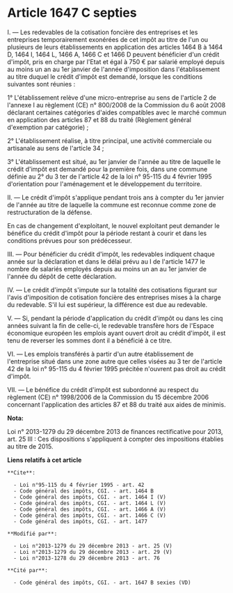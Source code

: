 # Article 1647 C septies

I. ― Les redevables de la cotisation foncière des entreprises et les entreprises temporairement exonérées de cet impôt au
titre de l'un ou plusieurs de leurs établissements en application des articles 1464 B à 1464 D, 1464 I, 1464 L, 1466 A, 1466
C et 1466 D peuvent bénéficier d'un crédit d'impôt, pris en charge par l'Etat et égal à 750 € par salarié employé depuis au
moins un an au 1er janvier de l'année d'imposition dans l'établissement au titre duquel le crédit d'impôt est demandé,
lorsque les conditions suivantes sont réunies : 

1° L'établissement relève d'une micro-entreprise au sens de l'article 2 de l'annexe I au règlement (CE) n° 800/2008 de la
Commission du 6 août 2008 déclarant certaines catégories d'aides compatibles avec le marché commun en application des
articles 87 et 88 du traité (Règlement général d'exemption par catégorie) ; 

2° L'établissement réalise, à titre principal, une activité commerciale ou artisanale au sens de l'article 34 ; 

3° L'établissement est situé, au 1er janvier de l'année au titre de laquelle le crédit d'impôt est demandé pour la première
fois, dans une commune définie au 2° du 3 ter de l'article 42 de la loi n° 95-115 du 4 février 1995 d'orientation pour
l'aménagement et le développement du territoire. 

II. ― Le crédit d'impôt s'applique pendant trois ans à compter du 1er janvier de l'année au titre de laquelle la commune est
reconnue comme zone de restructuration de la défense. 

En cas de changement d'exploitant, le nouvel exploitant peut demander le bénéfice du crédit d'impôt pour la période restant à
courir et dans les conditions prévues pour son prédécesseur. 

III. ― Pour bénéficier du crédit d'impôt, les redevables indiquent chaque année sur la déclaration et dans le délai prévu au
I de l'article 1477 le nombre de salariés employés depuis au moins un an au 1er janvier de l'année du dépôt de cette
déclaration. 

IV. ― Le crédit d'impôt s'impute sur la totalité des cotisations figurant sur l'avis d'imposition de cotisation foncière des
entreprises mises à la charge du redevable. S'il lui est supérieur, la différence est due au redevable. 

V. ― Si, pendant la période d'application du crédit d'impôt ou dans les cinq années suivant la fin de celle-ci, le redevable
transfère hors de l'Espace économique européen les emplois ayant ouvert droit au crédit d'impôt, il est tenu de reverser les
sommes dont il a bénéficié à ce titre. 

VI. ― Les emplois transférés à partir d'un autre établissement de l'entreprise situé dans une zone autre que celles visées au
3 ter de l'article 42 de la loi n° 95-115 du 4 février 1995 précitée n'ouvrent pas droit au crédit d'impôt. 

VII. ― Le bénéfice du crédit d'impôt est subordonné au respect du règlement (CE) n° 1998/2006 de la Commission du 15 décembre
2006 concernant l'application des articles 87 et 88 du traité aux aides de minimis.

**Nota:**

Loi n° 2013-1279 du 29 décembre 2013 de finances rectificative pour 2013, art. 25 III : Ces dispositions s'appliquent à
compter des impositions établies au titre de 2015.

**Liens relatifs à cet article**

	**Cite**:

	  - Loi n°95-115 du 4 février 1995 - art. 42
	  - Code général des impôts, CGI. - art. 1464 B
	  - Code général des impôts, CGI. - art. 1464 I (V)
	  - Code général des impôts, CGI. - art. 1464 L (V)
	  - Code général des impôts, CGI. - art. 1466 A (V)
	  - Code général des impôts, CGI. - art. 1466 C (V)
	  - Code général des impôts, CGI. - art. 1477

	**Modifié par**:

	  - Loi n°2013-1279 du 29 décembre 2013 - art. 25 (V)
	  - Loi n°2013-1279 du 29 décembre 2013 - art. 29 (V)
	  - Loi n°2013-1278 du 29 décembre 2013 - art. 76

	**Cité par**:

	  - Code général des impôts, CGI. - art. 1647 B sexies (VD)
